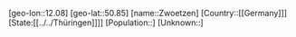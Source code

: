 ﻿---
location: [50.85,12.08]
type: City
tags:
- geo/City


SpocWebEntityId: 35867
isDeleted: false
confidential: public

---
[geo-lon::12.08]
[geo-lat::50.85]
[name::Zwoetzen]
[Country::[[Germany]]]
[State:[[../../Thüringen]]]]
[Population::]
[Unknown::]

